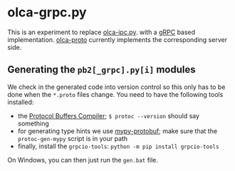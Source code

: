 # olca-grpc.py
This is an experiment to replace [olca-ipc.py](https://github.com/GreenDelta/olca-ipc.py).
with a [gRPC](https://grpc.io/) based implementation.
[olca-proto](https://github.com/msrocka/olca-proto) currently implements the
corresponding server side.

## Generating the `pb2[_grpc].py[i]` modules
We check in the generated code into version control so this only has to be done
when the `*.proto` files change. You need to have the following tools installed:

* the [Protocol Buffers Compiler](https://github.com/protocolbuffers/protobuf/releases);
  `$ protoc --version` should say something
* for generating type hints we use
  [mypy-protobuf](https://github.com/dropbox/mypy-protobuf); make sure that
  the `protoc-gen-mypy` script is in your path
* finally, install the `grpcio-tools`: `python -m pip install grpcio-tools`

On Windows, you can then just run the `gen.bat` file.
